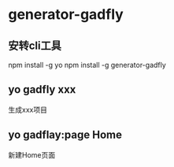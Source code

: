 # generator-gadfly
## 安转cli工具
npm install -g yo
npm install -g generator-gadfly
## yo gadfly xxx
生成xxx项目
## yo gadflay:page Home
新建Home页面
